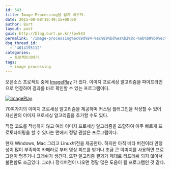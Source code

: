 ```yaml
---
id: 543
title: Image Processing을 쉽게 배우자.
date: 2015-08-08T19:49:15+00:00
author: Burt
layout: post
guid: http://blog.burt.pe.kr/?p=543
permalink: '/image-processing%ec%9d%84-%ec%89%bd%ea%b2%8c-%eb%b0%b0%ec%9a%b0%ec%9e%90/'
dsq_thread_id:
  - "4014195112"
categories:
  - 프로젝트이야기
tags:
  - image processing
---
```

오픈소스 프로젝트 중에 [ImagePlay](http://imageplay.io/) 가 있다. 이미지 프로세싱 알고리즘을 파이프라인으로 연결하여 결과를 바로 확인할 수 있는 프로그램이다.<!--more-->

[<img class=" fit-width size-large wp-image-544 aligncenter" src="http://i0.wp.com/blog.burt.pe.kr/wp-content/uploads/2015/08/02-1024x530.png?resize=665%2C344" alt="ImagePlay" srcset="http://i2.wp.com/burt.pe.kr/wp-content/uploads/2015/08/02.png?resize=1024%2C530 1024w, http://i2.wp.com/burt.pe.kr/wp-content/uploads/2015/08/02.png?resize=300%2C155 300w, http://i2.wp.com/burt.pe.kr/wp-content/uploads/2015/08/02.png?resize=660%2C341 660w, http://i2.wp.com/burt.pe.kr/wp-content/uploads/2015/08/02.png?w=1280 1280w" sizes="(max-width: 665px) 100vw, 665px" data-recalc-dims="1" />](http://i2.wp.com/blog.burt.pe.kr/wp-content/uploads/2015/08/02.png)

70여가지의 이미지 프로세싱 알고리즘을 제공하며 커스텀 플러그인을 작성할 수 있어 자신만의 이미지 프로세싱 알고리즘을 추가할 수도 있다.

직접 코드를 작성하지 않고 여러 이미지 프로세싱 알고리즘을 조합하여 아주 빠르게 프로토타이핑을 할 수 있다는 면에서 정말 괜찮은 프로그램이다.

현재 Windows, Mac 그리고 Linux버전을 제공한다. 하지만 아직 베타 버전이라 안정성이 많이 부족하여 카메라로 부터 영상 피드를 받거나 조금 큰 이미지를 사용하면 프로그램이 멈추거나 크래쉬가 생긴다. 또한 알고리즘 결과가 제대로 리프레쉬 되지 않아서 불편함도 조금있다. 그러나 정식버전이 나오면 정말 많은 도움이 될 프로그램인 것 같다.